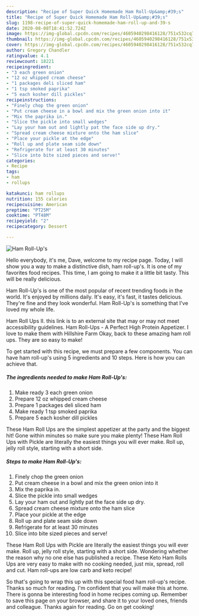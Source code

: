 ```yaml
---
description: "Recipe of Super Quick Homemade Ham Roll-Up&amp;#39;s"
title: "Recipe of Super Quick Homemade Ham Roll-Up&amp;#39;s"
slug: 1198-recipe-of-super-quick-homemade-ham-roll-up-and-39-s
date: 2020-08-08T18:41:52.724Z
image: https://img-global.cpcdn.com/recipes/4605940298416128/751x532cq70/ham-roll-ups-recipe-main-photo.jpg
thumbnail: https://img-global.cpcdn.com/recipes/4605940298416128/751x532cq70/ham-roll-ups-recipe-main-photo.jpg
cover: https://img-global.cpcdn.com/recipes/4605940298416128/751x532cq70/ham-roll-ups-recipe-main-photo.jpg
author: Gregory Chandler
ratingvalue: 4.1
reviewcount: 18221
recipeingredient:
- "3 each green onion"
- "12 oz whipped cream cheese"
- "1 packages deli sliced ham"
- "1 tsp smoked paprika"
- "5 each kosher dill pickles"
recipeinstructions:
- "Finely chop the green onion"
- "Put cream cheese in a bowl and mix the green onion into it"
- "Mix the paprika in."
- "Slice the pickle into small wedges"
- "Lay your ham out and lightly pat the face side up dry."
- "Spread cream cheese mixture onto the ham slice"
- "Place your pickle at the edge"
- "Roll up and plate seam side down"
- "Refrigerate for at least 30 minutes"
- "Slice into bite sized pieces and serve!"
categories:
- Recipe
tags:
- ham
- rollups

katakunci: ham rollups 
nutrition: 155 calories
recipecuisine: American
preptime: "PT25M"
cooktime: "PT48M"
recipeyield: "2"
recipecategory: Dessert

---
```



![Ham Roll-Up&#39;s](https://img-global.cpcdn.com/recipes/4605940298416128/751x532cq70/ham-roll-ups-recipe-main-photo.jpg)

Hello everybody, it's me, Dave, welcome to my recipe page. Today, I will show you a way to make a distinctive dish, ham roll-up&#39;s. It is one of my favorites food recipes. This time, I am going to make it a little bit tasty. This will be really delicious.

Ham Roll-Up&#39;s is one of the most popular of recent trending foods in the world. It's enjoyed by millions daily. It's easy, it's fast, it tastes delicious. They're fine and they look wonderful. Ham Roll-Up&#39;s is something that I've loved my whole life.

Ham Roll Ups II. this link is to an external site that may or may not meet accessibility guidelines. Ham Roll-Ups - A Perfect High Protein Appetizer. I love to make them with Hillshire Farm Okay, back to these amazing ham roll ups. They are so easy to make!


To get started with this recipe, we must prepare a few components. You can have ham roll-up&#39;s using 5 ingredients and 10 steps. Here is how you can achieve that.

<!--inarticleads1-->

##### The ingredients needed to make Ham Roll-Up&#39;s:

1. Make ready 3 each green onion
1. Prepare 12 oz whipped cream cheese
1. Prepare 1 packages deli sliced ham
1. Make ready 1 tsp smoked paprika
1. Prepare 5 each kosher dill pickles


These Ham Roll Ups are the simplest appetizer at the party and the biggest hit! Gone within minutes so make sure you make plenty! These Ham Roll Ups with Pickle are literally the easiest things you will ever make. Roll up, jelly roll style, starting with a short side. 

<!--inarticleads2-->

##### Steps to make Ham Roll-Up&#39;s:

1. Finely chop the green onion
1. Put cream cheese in a bowl and mix the green onion into it
1. Mix the paprika in.
1. Slice the pickle into small wedges
1. Lay your ham out and lightly pat the face side up dry.
1. Spread cream cheese mixture onto the ham slice
1. Place your pickle at the edge
1. Roll up and plate seam side down
1. Refrigerate for at least 30 minutes
1. Slice into bite sized pieces and serve!


These Ham Roll Ups with Pickle are literally the easiest things you will ever make. Roll up, jelly roll style, starting with a short side. Wondering whether the reason why no one else has published a recipe. These Keto Ham Rolls Ups are very easy to make with no cooking needed, just mix, spread, roll and cut. Ham roll-ups are low carb and keto recipe! 

So that's going to wrap this up with this special food ham roll-up&#39;s recipe. Thanks so much for reading. I'm confident that you will make this at home. There is gonna be interesting food in home recipes coming up. Remember to save this page on your browser, and share it to your loved ones, friends and colleague. Thanks again for reading. Go on get cooking!
